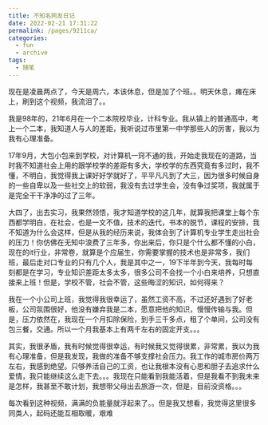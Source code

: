 ```yaml
---
title: 不知名网友日记
date: 2022-02-21 17:31:22
permalink: /pages/9211ca/
categories:
  - fun
  - archive
tags:
  - 随笔
---
```

现在是凌晨两点了，今天是周六，本该休息，但是加了个班。。明天休息，瘫在床上，刷到这个视频，我流泪了。。

我是98年的，21年6月在一个二本院校毕业，计科专业。我从镇上的普通高中，考上一个二本，我知道人与人的差距，我听说过市里第一中学那些人的厉害，我以为我有心理准备。

17年9月，大包小包来到学校，对计算机一窍不通的我，开始走我现在的道路，当时我不知道社会上用的跟学校学的差距有多大，学校学的东西究竟有多过时，我不懂，不明白，我觉得我上课好好学就好了，平平凡凡到了大三，因为很多时候自身的一些自卑以及一些社交上的软弱，我没有去过学生会，没有争过奖项，我就属于是完全干干净净的过了三年。

大四了，出去实习，我果然领悟，我才知道学校的这几年，就算我把课堂上每个东西都学明白，在社会，也是一文不值，技术的迭代，书本的脱节，课程的安排，我不知道为什么会这样，但是从我的经历来说，我体会到了计算机专业学生走出社会的压力！你仿佛在无知中浪费了三年多，你出来后，你只是个什么都不懂的小白，现在的it行业，非常卷，就算是个应届生，你需要掌握的技术也是非常多，我们班，最后走对口专业的只有几个人，我是其中之一，19下半年到今天，我每时每刻都是在学习，专业知识差距太多太多，很多公司不会找一个小白来培养，只想直接来上班！但是，学校不管，社会不管，这些晦涩的知识，如何得来？

我在一个小公司上班，我觉得我很幸运了，虽然工资不高，不过还好遇到了好老板，公司氛围很好，他没有嫌弃我是二本，愿意把他的知识，慢慢传输与我。但是，压力依然在，我现在一个月扣除保险，到手三千多点，租了个单间，公司没有包三餐，交通。所以一个月我基本上有两千左右的固定开支。。。

其实，我很矛盾，我有时候觉得很幸运，有时候我又觉得很累，非常累，我以为我有心理准备，但是我发现，我做的准备不够支撑社会压力。我工作的城市房价两万左右，我感到绝望。只够养活自己的工资，也让我根本没有心思和胆子去追求什么爱情，我只能继续这么走下去。。。我现在只能看到我能活着，但是我看不到我未来是怎样，我甚至不敢计划，我想带父母出去旅游一次，但是，目前没资格。。。

每次看到这种视频，满满的负能量就浮起来了。。但是我又想看，我觉得这里很多同类人，起码还能互相取暖，艰难